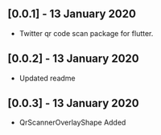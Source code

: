 ## [0.0.1] - 13 January 2020

* Twitter qr code scan package for flutter.

## [0.0.2] - 13 January 2020

* Updated readme

## [0.0.3] - 13 January 2020

* QrScannerOverlayShape Added